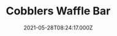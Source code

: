 ---
date: 2021-05-28T08:24:17.000Z
title: Cobblers Waffle Bar
latitude: 52.04468213901608
longitude: 0.9533968424119266
category: checkin
---